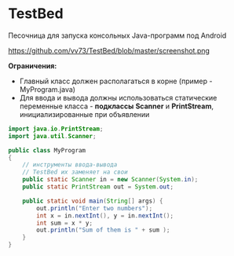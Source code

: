 # TestBed
Песочница для запуска консольных Java-программ под Android

https://github.com/vv73/TestBed/blob/master/screenshot.png

**Ограничения:**

- Главный класс должен располагаться в корне (пример - MyProgram.java)
- Для ввода и вывода должны использоваться статические переменные класса - **подклассы** **Scanner** и **PrintStream**, 
инициализированные при объявлении
```java
import java.io.PrintStream;
import java.util.Scanner;

public class MyProgram
{
    // инструменты ввода-вывода
    // TestBed их заменяет на свои
    public static Scanner in = new Scanner(System.in);
    public static PrintStream out = System.out;

    public static void main(String[] args) {
        out.println("Enter two numbers");
        int x = in.nextInt(), y = in.nextInt();
        int sum = x * y;
        out.println("Sum of them is " + sum );
    }
}
```
